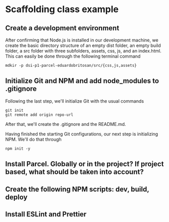 # Scaffolding class example

## Create a development environment

After confirming that Node.js is installed in our development machine, we create the basic directory structure of an empty dist folder, an empty build folder, a src folder with three subfolders, assets, css, js, and an index.html. This can easily be done through the following terminal command

```
mdkir -p dsi-p1-parcel-eduardobritosan/src/{css,js,assets}
```

## Initialize Git and NPM and add node_modules to .gitignore

Following the last step, we'll initialize Git with the usual commands
```
git init
git remote add origin repo-url
```

After that, we'll create the .gitignore and the README.md. 

Having finished the starting Git configurations, our next step is initializing NPM. We'll do that through

```
npm init -y
```

## Install Parcel. Globally or in the project? If project based, what should be taken into account?

## Create the following NPM scripts: dev, build, deploy

## Install ESLint and Prettier

